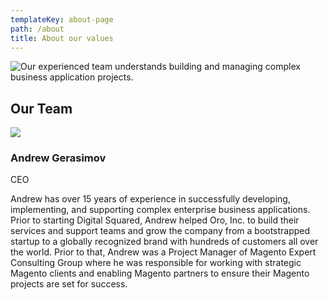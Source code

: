```yaml
---
templateKey: about-page
path: /about
title: About our values
---
```

![Our experienced team understands building and managing complex business application projects.](/img/promo2.png "Our experienced team understands building and managing complex business application projects.")

## Our Team

![](/img/andrew.jpg)

### Andrew Gerasimov

CEO

Andrew has over 15 years of experience in successfully developing, implementing, and supporting complex enterprise business applications. Prior to starting Digital Squared, Andrew helped Oro, Inc. to build their services and support teams and grow the company from a bootstrapped startup to a globally recognized brand with hundreds of customers all over the world. Prior to that, Andrew was a Project Manager of Magento Expert Consulting Group where he was responsible for working with strategic Magento clients and enabling Magento partners to ensure their Magento projects are set for success.